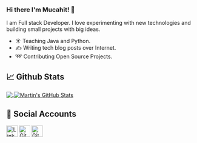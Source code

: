 ### Hi there I'm Mucahit! 👋

I am Full stack Developer. I love experimenting with new technologies and building small projects with big ideas.

- ☀️ Teaching Java and Python.
- ✍️ Writing tech blog posts over Internet.
- ➿ Contributing Open Source Projects.

## 📈 Github Stats

<a href="https://github.com/muhammet-mucahit/muhammet-mucahit">
  <img align="center" src="https://github-readme-stats.vercel.app/api/top-langs/?username=muhammet-mucahit&hide=html,css,jupyter notebook,&title_color=ffffff&text_color=c9cacc&icon_color=2bbc8a&bg_color=1d1f21" />
</a>
<a href="https://github.com/muhammet-mucahit/muhammet-mucahit">
  <img align="center" src="https://github-readme-stats.vercel.app/api?username=muhammet-mucahit&show_icons=true&line_height=27&count_private=true&title_color=ffffff&text_color=c9cacc&icon_color=2bbc8a&bg_color=1d1f21" alt="Martin's GitHub Stats" />
</a>

<br/>

## 💬 Social Accounts

<a href="https://www.linkedin.com/in/hemant-j-85518a195/">
  <img align="left" alt="Linkedin" width="30px" src="https://cdn.jsdelivr.net/npm/simple-icons@v3/icons/linkedin.svg" />
</a>

<a href="https://github.com/muhammet-mucahit">
  <img align="left" alt="Github" width="30px" src="https://cdn.jsdelivr.net/npm/simple-icons@v3/icons/github.svg" />
</a>

<a href="https://stackoverflow.com/users/8295795/mucahit-aktepe">
  <img align="left" alt="Github" width="30px" src="https://cdn.jsdelivr.net/npm/simple-icons@v3/icons/stackoverflow.svg" />
</a>

<br/>
<br/>

